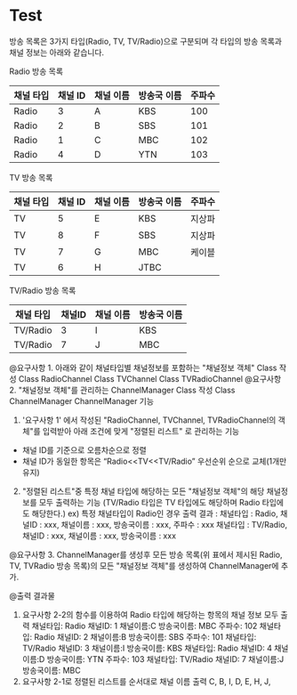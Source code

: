 # Test



방송 목록은 3가지 타입(Radio, TV, TV/Radio)으로 구분되며 
각 타입의 방송 목록과 채널 정보는 아래와 같습니다. 

Radio 방송 목록 

| 채널 타입 | 채널 ID | 채널 이름 | 방송국 이름 | 주파수 |
| --------- | ------- | --------- | ----------- | ------ |
| Radio     | 3       | A         | KBS         | 100    |
| Radio     | 2       | B         | SBS         | 101    |
| Radio     | 1       | C         | MBC         | 102    |
| Radio     | 4       | D         | YTN         | 103    |

TV 방송 목록 

| 채널 타입 | 채널 ID | 채널 이름 | 방송국 이름 | 주파수 |
| --------- | ------- | --------- | ----------- | ------ |
| TV        | 5       | E         | KBS         | 지상파 |
| TV        | 8       | F         | SBS         | 지상파 |
| TV        | 7       | G         | MBC         | 케이블 |
| TV        | 6       | H         | JTBC        |        |

TV/Radio 방송 목록 

| 채널 타입 | 채널ID | 채널 이름 | 방송국 이름 |
| --------- | ------ | --------- | ----------- |
| TV/Radio  | 3      | I         | KBS         |
| TV/Radio  | 7      | J         | MBC         |

@요구사항 1. 아래와 같이 채널타입별 채널정보를 포함하는 "채널정보 객체" Class 작성 
Class RadioChannel 
Class TVChannel 
Class TVRadioChannel 
@요구사항 2. "채널정보 객체"를 관리하는 ChannelManager Class 작성 
Class ChannelManager 
 ChannelManager 기능 

1. '요구사항 1' 에서 작성된 "RadioChannel, TVChannel, TVRadioChannel의 객체"를 입력받아 
아래 조건에 맞게 "정렬된 리스트" 로 관리하는 기능 
- 채널 ID를 기준으로 오름차순으로 정렬 
- 채널 ID가 동일한 항목은 “Radio<<TV<<TV/Radio” 우선순위 순으로 교체(1개만 유지) 

2. "정렬된 리스트"중 특정 채널 타입에 해당하는 모든 "채널정보 객체"의 해당 채널정보를 모두 출력하는 기능 
(TV/Radio 타입은 TV 타입에도 해당하며 Radio 타입에도 해당한다.) 
ex) 특정 채널타입이 Radio인 경우 출력 결과 : 
채널타입 : Radio, 채널ID : xxx, 채널이름 : xxx, 방송국이름 : xxx, 주파수 : xxx 
채널타입 : TV/Radio, 채널ID : xxx, 채널이름 : xxx, 방송국이름 : xxx 


@요구사항 3. ChannelManager를 생성후 모든 방송 목록(위 표에서 제시된 Radio, TV, TVRadio 방송 목록)의 모든 "채널정보 객체"를 
 생성하여 ChannelManager에 추가. 

@출력 결과물 
1. 요구사항 2-2의 함수를 이용하여 Radio 타입에 해당하는 항목의 채널 정보 모두 출력 
    채널타입: Radio 채널ID: 1 채널이름:C 방송국이름: MBC 주파수: 102 
    채널타입: Radio 채널ID: 2 채널이름:B 방송국이름: SBS 주파수: 101 
    채널타입: TV/Radio 채널ID: 3 채널이름:I 방송국이름: KBS 
    채널타입: Radio 채널ID: 4 채널이름:D 방송국이름: YTN 주파수: 103 
    채널타입: TV/Radio 채널ID: 7 채널이름:J 방송국이름: MBC 
2. 요구사항 2-1로 정렬된 리스트를 순서대로 채널 이름 출력 
    C, B, I, D, E, H, J, 